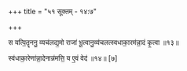 +++
title = "५१ सूक्तम् - १४:७"

+++

स यत्पि॒तॄननु॒ व्यच॑लद्य॒मो राजा॑ भू॒त्वानु॒व्य॑चलत्स्वधाका॒रम॑न्ना॒दं कृ॒त्वा ॥१३॥

स्व॑धाका॒रेणा॑न्ना॒देनान्न॑मत्ति॒ य ए॒वं वेद॑ ॥१४॥ [७]
